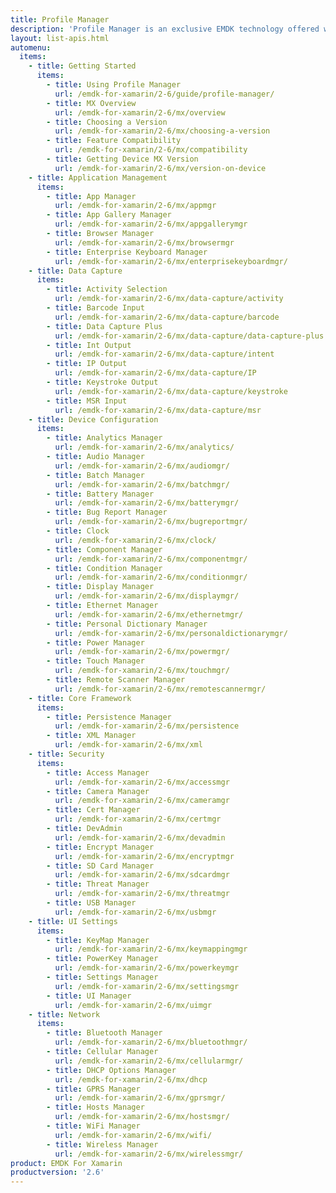 ```yaml
---
title: Profile Manager
description: 'Profile Manager is an exclusive EMDK technology offered within your IDE, providing a GUI based development tool. This allows you to write fewer lines of code resulting in reduced development time, effort and errors.'
layout: list-apis.html
automenu:
  items:
    - title: Getting Started
      items:
        - title: Using Profile Manager
          url: /emdk-for-xamarin/2-6/guide/profile-manager/
        - title: MX Overview
          url: /emdk-for-xamarin/2-6/mx/overview
        - title: Choosing a Version
          url: /emdk-for-xamarin/2-6/mx/choosing-a-version
        - title: Feature Compatibility
          url: /emdk-for-xamarin/2-6/mx/compatibility
        - title: Getting Device MX Version
          url: /emdk-for-xamarin/2-6/mx/version-on-device
    - title: Application Management
      items:
        - title: App Manager
          url: /emdk-for-xamarin/2-6/mx/appmgr
        - title: App Gallery Manager
          url: /emdk-for-xamarin/2-6/mx/appgallerymgr
        - title: Browser Manager
          url: /emdk-for-xamarin/2-6/mx/browsermgr
        - title: Enterprise Keyboard Manager
          url: /emdk-for-xamarin/2-6/mx/enterprisekeyboardmgr/
    - title: Data Capture
      items:
        - title: Activity Selection
          url: /emdk-for-xamarin/2-6/mx/data-capture/activity
        - title: Barcode Input
          url: /emdk-for-xamarin/2-6/mx/data-capture/barcode
        - title: Data Capture Plus
          url: /emdk-for-xamarin/2-6/mx/data-capture/data-capture-plus
        - title: Int Output
          url: /emdk-for-xamarin/2-6/mx/data-capture/intent
        - title: IP Output
          url: /emdk-for-xamarin/2-6/mx/data-capture/IP
        - title: Keystroke Output
          url: /emdk-for-xamarin/2-6/mx/data-capture/keystroke
        - title: MSR Input
          url: /emdk-for-xamarin/2-6/mx/data-capture/msr
    - title: Device Configuration
      items:
        - title: Analytics Manager
          url: /emdk-for-xamarin/2-6/mx/analytics/
        - title: Audio Manager
          url: /emdk-for-xamarin/2-6/mx/audiomgr/
        - title: Batch Manager
          url: /emdk-for-xamarin/2-6/mx/batchmgr/
        - title: Battery Manager
          url: /emdk-for-xamarin/2-6/mx/batterymgr/
        - title: Bug Report Manager
          url: /emdk-for-xamarin/2-6/mx/bugreportmgr/
        - title: Clock
          url: /emdk-for-xamarin/2-6/mx/clock/
        - title: Component Manager
          url: /emdk-for-xamarin/2-6/mx/componentmgr/
        - title: Condition Manager
          url: /emdk-for-xamarin/2-6/mx/conditionmgr/
        - title: Display Manager
          url: /emdk-for-xamarin/2-6/mx/displaymgr/
        - title: Ethernet Manager
          url: /emdk-for-xamarin/2-6/mx/ethernetmgr/
        - title: Personal Dictionary Manager
          url: /emdk-for-xamarin/2-6/mx/personaldictionarymgr/
        - title: Power Manager
          url: /emdk-for-xamarin/2-6/mx/powermgr/
        - title: Touch Manager
          url: /emdk-for-xamarin/2-6/mx/touchmgr/
        - title: Remote Scanner Manager
          url: /emdk-for-xamarin/2-6/mx/remotescannermgr/
    - title: Core Framework
      items:
        - title: Persistence Manager
          url: /emdk-for-xamarin/2-6/mx/persistence
        - title: XML Manager
          url: /emdk-for-xamarin/2-6/mx/xml
    - title: Security
      items:
        - title: Access Manager
          url: /emdk-for-xamarin/2-6/mx/accessmgr
        - title: Camera Manager
          url: /emdk-for-xamarin/2-6/mx/cameramgr
        - title: Cert Manager
          url: /emdk-for-xamarin/2-6/mx/certmgr
        - title: DevAdmin
          url: /emdk-for-xamarin/2-6/mx/devadmin
        - title: Encrypt Manager
          url: /emdk-for-xamarin/2-6/mx/encryptmgr
        - title: SD Card Manager
          url: /emdk-for-xamarin/2-6/mx/sdcardmgr
        - title: Threat Manager
          url: /emdk-for-xamarin/2-6/mx/threatmgr
        - title: USB Manager
          url: /emdk-for-xamarin/2-6/mx/usbmgr
    - title: UI Settings
      items:
        - title: KeyMap Manager
          url: /emdk-for-xamarin/2-6/mx/keymappingmgr
        - title: PowerKey Manager
          url: /emdk-for-xamarin/2-6/mx/powerkeymgr
        - title: Settings Manager
          url: /emdk-for-xamarin/2-6/mx/settingsmgr
        - title: UI Manager
          url: /emdk-for-xamarin/2-6/mx/uimgr
    - title: Network
      items:
        - title: Bluetooth Manager
          url: /emdk-for-xamarin/2-6/mx/bluetoothmgr/
        - title: Cellular Manager
          url: /emdk-for-xamarin/2-6/mx/cellularmgr/
        - title: DHCP Options Manager
          url: /emdk-for-xamarin/2-6/mx/dhcp
        - title: GPRS Manager
          url: /emdk-for-xamarin/2-6/mx/gprsmgr/
        - title: Hosts Manager
          url: /emdk-for-xamarin/2-6/mx/hostsmgr/
        - title: WiFi Manager
          url: /emdk-for-xamarin/2-6/mx/wifi/
        - title: Wireless Manager
          url: /emdk-for-xamarin/2-6/mx/wirelessmgr/
product: EMDK For Xamarin
productversion: '2.6'
---
```















